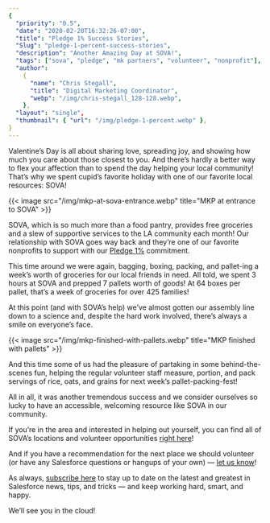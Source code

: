 ```yaml
---
{
  "priority": "0.5",
  "date": "2020-02-20T16:32:26-07:00",
  "title": "Pledge 1% Success Stories",
  "Slug": "pledge-1-percent-success-stories",
  "description": "Another Amazing Day at SOVA!",
  "tags": ["sova", "pledge", "mk partners", "volunteer", "nonprofit"],
  "author":
    {
      "name": "Chris Stegall",
      "title": "Digital Marketing Coordinator",
      "webp": "/img/chris-stegall_128-128.webp",
    },
  "layout": "single",
  "thumbnail": { "url": "/img/pledge-1-percent.webp" },
}
---
```


Valentine’s Day is all about sharing love, spreading joy, and showing how much you care about those closest to you. And there’s hardly a better way to flex your affection than to spend the day helping your local community! That’s why we spent cupid’s favorite holiday with one of our favorite local resources: SOVA!

{{< image src="/img/mkp-at-sova-entrance.webp" title="MKP at entrance to SOVA" >}}

SOVA, which is so much more than a food pantry, provides free groceries and a slew of supportive services to the LA community each month! Our relationship with SOVA goes way back and they’re one of our favorite nonprofits to support with our [Pledge 1%](https://pledge1percent.org/) commitment.

This time around we were again, bagging, boxing, packing, and pallet-ing a week’s worth of groceries for our local friends in need. All told, we spent 3 hours at SOVA and prepped 7 pallets worth of goods! At 64 boxes per pallet, that’s a week of groceries for over 425 families!

At this point (and with SOVA’s help) we’ve almost gotten our assembly line down to a science and, despite the hard work involved, there’s always a smile on everyone’s face.

{{< image src="/img/mkp-finished-with-pallets.webp" title="MKP finished with pallets" >}}

And this time some of us had the pleasure of partaking in some behind-the-scenes fun, helping the regular volunteer staff measure, portion, and pack servings of rice, oats, and grains for next week’s pallet-packing-fest!

All in all, it was another tremendous success and we consider ourselves so lucky to have an accessible, welcoming resource like SOVA in our community.

If you’re in the area and interested in helping out yourself, you can find all of SOVA’s locations and volunteer opportunities [right here](https://www.jfsla.org/page.aspx?pid=292)!

And if you have a recommendation for the next place we should volunteer (or have any Salesforce questions or hangups of your own) — [let us know](https://mkpartners.com/article/contact/contact)!

As always, [subscribe here](https://pardot.mkpartners.com/subscribe) to stay up to date on the latest and greatest in Salesforce news, tips, and tricks — and keep working hard, smart, and happy.

We’ll see you in the cloud!
